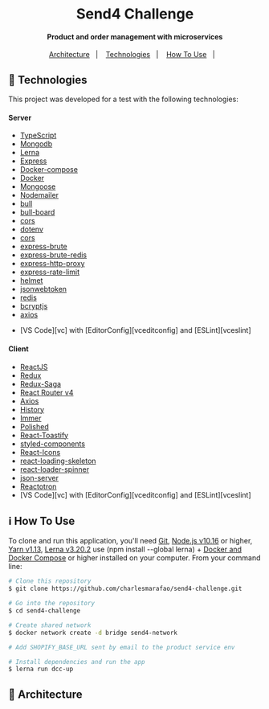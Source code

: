 <h1 align="center">
    Send4 Challenge
</h1>

<h4 align="center">
  Product and order management with microservices
</h4>

<p align="center">
  <a href="#challenge-architecture">Architecture</a>&nbsp;&nbsp;&nbsp;|&nbsp;&nbsp;&nbsp;
  <a href="#challenge-technologies">Technologies</a>&nbsp;&nbsp;&nbsp;|&nbsp;&nbsp;&nbsp;
  <a href="#information_source-how-to-use">How To Use</a>&nbsp;&nbsp;&nbsp;|&nbsp;&nbsp;&nbsp;
</p>

## :rocket: Technologies

This project was developed for a test with the following technologies:

<h4>
  Server
</h4>

- [TypeScript](https://www.typescriptlang.org/)
- [Mongodb](https://www.mongodb.com/)
- [Lerna](https://lerna.js.org/)
- [Express](https://expressjs.com/pt-br/)
- [Docker-compose](https://docs.docker.com/compose/)
- [Docker](https://www.docker.com/)
- [Mongoose](https://mongoosejs.com/)
- [Nodemailer](https://nodemailer.com/about/)
- [bull](https://optimalbits.github.io/bull/)
- [bull-board](https://github.com/vcapretz/bull-board)
- [cors](https://expressjs.com/pt-br/)
- [dotenv](https://expressjs.com/pt-br/)
- [cors](https://github.com/expressjs/cors)
- [express-brute](https://github.com/AdamPflug/express-brute)
- [express-brute-redis](https://github.com/AdamPflug/express-brute-redis)
- [express-http-proxy](https://github.com/villadora/express-http-proxy)
- [express-rate-limit](https://github.com/nfriedly/express-rate-limit)
- [helmet](https://helmetjs.github.io/)
- [jsonwebtoken](https://jwt.io/)
- [redis](https://redis.io/)
- [bcryptjs](https://github.com/dcodeIO/bcrypt.js/)
- [axios](https://github.com/axios/axios)

* [VS Code][vc] with [EditorConfig][vceditconfig] and [ESLint][vceslint]

<h4>
  Client
</h4>

- [ReactJS](https://reactjs.org/)
- [Redux](https://redux.js.org/)
- [Redux-Saga](https://redux-saga.js.org/)
- [React Router v4](https://github.com/ReactTraining/react-router)
- [Axios](https://github.com/axios/axios)
- [History](https://www.npmjs.com/package/history)
- [Immer](https://github.com/immerjs/immer)
- [Polished](https://polished.js.org/)
- [React-Toastify](https://fkhadra.github.io/react-toastify/)
- [styled-components](https://www.styled-components.com/)
- [React-Icons](https://react-icons.netlify.com/)
- [react-loading-skeleton](https://github.com/dvtng/react-loading-skeleton)
- [react-loader-spinner](https://github.com/mhnpd/react-loader-spinner)
- [json-server](https://github.com/typicode/json-server)
- [Reactotron](https://infinite.red/reactotron)
- [VS Code][vc] with [EditorConfig][vceditconfig] and [ESLint][vceslint]

## :information_source: How To Use

To clone and run this application, you'll need [Git](https://git-scm.com), [Node.js v10.16](https://nodejs.org/en/) or higher, [Yarn v1.13](https://yarnpkg.com/), [Lerna v3.20.2](https://lerna.js.org/) use (npm install --global lerna) + [Docker and Docker Compose](https://docs.docker.com/compose/install/) or higher installed on your computer. From your command line:

```bash
# Clone this repository
$ git clone https://github.com/charlesmarafao/send4-challenge.git

# Go into the repository
$ cd send4-challenge

# Create shared network
$ docker network create -d bridge send4-network

# Add SHOPIFY_BASE_URL sent by email to the product service env

# Install dependencies and run the app
$ lerna run dcc-up
```

## :black_square_button: Architecture
